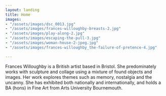 ```yaml
---
layout: landing
title: Home
images:
- "/assets/images/dsc_0013.jpg"
- "/assets/images/frances-willoughby-breasts-2.jpg"
- "/assets/images/play-along-2.jpg"
- "/assets/images/escaping-the-pull-3.jpg"
- "/assets/images/woman-house-2-jpeg.jpg"
- "/assets/images/frances-willoughby_the-failure-of-pretence-4.jpg"

---
```

Frances Willoughby is a British artist based in Bristol. She predominately works with sculpture and collage using a mixture of found objects and images. Her work explores themes such as memory, nostalgia and the uncanny. She has exhibited both nationally and internationally, and holds a BA (hons) in Fine Art from Arts University Bournemouth.